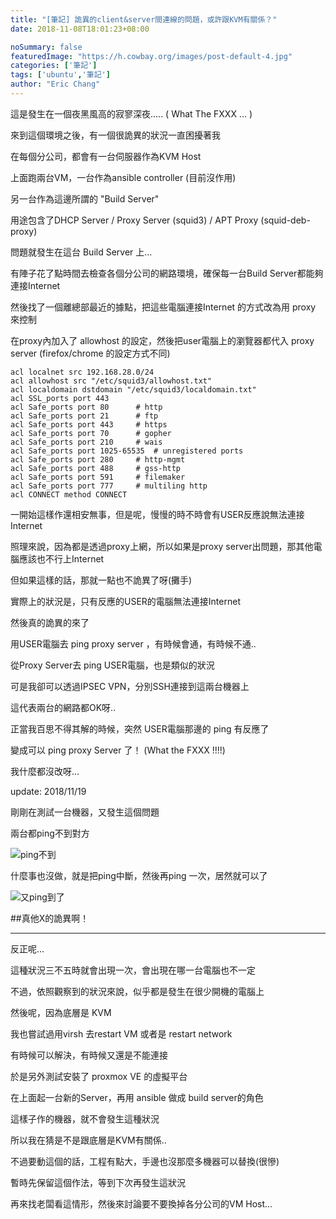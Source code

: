 ```yaml
---
title: "[筆記] 詭異的client&server間連線的問題，或許跟KVM有關係？"
date: 2018-11-08T18:01:23+08:00

noSummary: false
featuredImage: "https://h.cowbay.org/images/post-default-4.jpg"
categories: ['筆記']
tags: ['ubuntu','筆記']
author: "Eric Chang"
---
```


這是發生在一個夜黑風高的寂寥深夜..... ( What The FXXX ... )

來到這個環境之後，有一個很詭異的狀況一直困擾著我

在每個分公司，都會有一台伺服器作為KVM Host

上面跑兩台VM，一台作為ansible controller (目前沒作用)

另一台作為這邊所謂的 "Build Server"

用途包含了DHCP Server / Proxy Server (squid3) / APT Proxy (squid-deb-proxy)

問題就發生在這台 Build Server 上...

<!--more-->

有陣子花了點時間去檢查各個分公司的網路環境，確保每一台Build Server都能夠連接Internet

然後找了一個離總部最近的據點，把這些電腦連接Internet 的方式改為用 proxy 來控制

在proxy內加入了 allowhost 的設定，然後把user電腦上的瀏覽器都代入 proxy server (firefox/chrome 的設定方式不同)

```
acl localnet src 192.168.28.0/24
acl allowhost src "/etc/squid3/allowhost.txt"
acl localdomain dstdomain "/etc/squid3/localdomain.txt"
acl SSL_ports port 443
acl Safe_ports port 80      # http                                                                                                                          
acl Safe_ports port 21      # ftp
acl Safe_ports port 443     # https
acl Safe_ports port 70      # gopher
acl Safe_ports port 210     # wais
acl Safe_ports port 1025-65535  # unregistered ports
acl Safe_ports port 280     # http-mgmt
acl Safe_ports port 488     # gss-http
acl Safe_ports port 591     # filemaker
acl Safe_ports port 777     # multiling http
acl CONNECT method CONNECT
```

一開始這樣作還相安無事，但是呢，慢慢的時不時會有USER反應說無法連接 Internet

照理來說，因為都是透過proxy上網，所以如果是proxy server出問題，那其他電腦應該也不行上Internet 

但如果這樣的話，那就一點也不詭異了呀(攤手)

實際上的狀況是，只有反應的USER的電腦無法連接Internet

然後真的詭異的來了

用USER電腦去 ping proxy server ，有時候會通，有時候不通..

從Proxy Server去 ping USER電腦，也是類似的狀況

可是我卻可以透過IPSEC VPN，分別SSH連接到這兩台機器上

這代表兩台的網路都OK呀..

正當我百思不得其解的時候，突然 USER電腦那邊的 ping 有反應了

變成可以 ping proxy Server 了！ (What the FXXX !!!!)

我什麼都沒改呀...

update: 2018/11/19

剛剛在測試一台機器，又發生這個問題

兩台都ping不到對方

![ping不到](https://i.imgur.com/gSD086o.png)


什麼事也沒做，就是把ping中斷，然後再ping 一次，居然就可以了


![又ping到了](https://i.imgur.com/rvtw0hh.png)


##真他X的詭異啊！

<hr>

反正呢...

這種狀況三不五時就會出現一次，會出現在哪一台電腦也不一定

不過，依照觀察到的狀況來說，似乎都是發生在很少開機的電腦上

然後呢，因為底層是 KVM

我也嘗試過用virsh 去restart VM 或者是 restart network

有時候可以解決，有時候又還是不能連接

於是另外測試安裝了 proxmox VE 的虛擬平台

在上面起一台新的Server，再用 ansible 做成 build server的角色

這樣子作的機器，就不會發生這種狀況

所以我在猜是不是跟底層是KVM有關係..

不過要動這個的話，工程有點大，手邊也沒那麼多機器可以替換(很慘)

暫時先保留這個作法，等到下次再發生這狀況

再來找老闆看這情形，然後來討論要不要換掉各分公司的VM Host...



